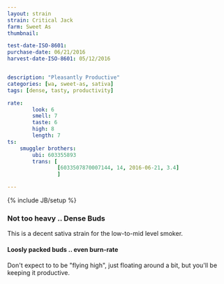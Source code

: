 ```yaml
---
layout: strain
strain: Critical Jack
farm: Sweet As
thumbnail: 

test-date-ISO-8601: 
purchase-date: 06/21/2016
harvest-date-ISO-8601: 05/12/2016


description: "Pleasantly Productive"
categories: [wa, sweet-as, sativa]
tags: [dense, tasty, productivity]

rate:
        look: 6
        smell: 7
        taste: 6
        high: 8
        length: 7
ts: 
    smuggler brothers:
        ubi: 603355893
        trans: [
                [6033507870007144, 14, 2016-06-21, 3.4]
                ]

---
```

{% include JB/setup %}

### Not too heavy .. Dense Buds

This is a decent sativa strain for the low-to-mid level smoker.

#### Loosly packed buds .. even burn-rate

Don't expect to to be "flying high", just floating around a bit,
but you'll be keeping it productive. 